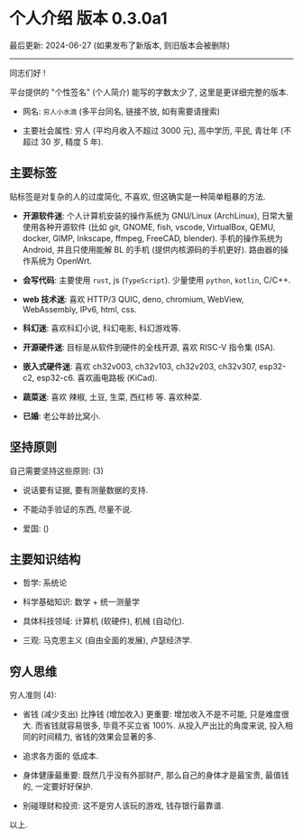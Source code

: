 # 个人介绍 版本 0.3.0a1

最后更新: 2024-06-27
(如果发布了新版本, 则旧版本会被删除)

----

同志们好 !

平台提供的 "个性签名" (个人简介) 能写的字数太少了,
这里是更详细完整的版本.

+ 网名: `穷人小水滴`
  (多平台同名, 链接不放, 如有需要请搜索)

+ 主要社会属性:
  穷人 (平均月收入不超过 3000 元),
  高中学历,
  平民,
  青壮年 (不超过 30 岁, 精度 5 年).


## 主要标签

贴标签是对复杂的人的过度简化, 不喜欢,
但这确实是一种简单粗暴的方法.

+ **开源软件迷**:
  个人计算机安装的操作系统为 GNU/Linux (ArchLinux),
  日常大量使用各种开源软件 (比如 git, GNOME, fish, vscode, VirtualBox, QEMU, docker, GIMP, Inkscape, ffmpeg, FreeCAD, blender).
  手机的操作系统为 Android,
  并且只使用能解 BL 的手机 (提供内核源码的手机更好).
  路由器的操作系统为 OpenWrt.

+ **会写代码**:
  主要使用 `rust`, js (`TypeScript`).
  少量使用 `python`, `kotlin`, C/C++.

+ **web 技术迷**:
  喜欢 HTTP/3 QUIC, deno, chromium, WebView, WebAssembly, IPv6, html, css.

+ **科幻迷**:
  喜欢科幻小说, 科幻电影, 科幻游戏等.

+ **开源硬件迷**:
  目标是从软件到硬件的全栈开源, 喜欢 RISC-V 指令集 (ISA).

+ **嵌入式硬件迷**:
  喜欢 ch32v003, ch32v103, ch32v203, ch32v307, esp32-c2, esp32-c6.
  喜欢画电路板 (KiCad).

+ **蔬菜迷**:
  喜欢 辣椒, 土豆, 生菜, 西红柿 等.
  喜欢种菜.

+ **已婚**:
  老公年龄比窝小.


## 坚持原则

自己需要坚持这些原则: (3)

+ 说话要有证据, 要有测量数据的支持.

+ 不能动手验证的东西, 尽量不说.

+ 爱国: ()


## 主要知识结构

+ 哲学: 系统论

+ 科学基础知识: 数学 + 统一测量学

+ 具体科技领域: 计算机 (软硬件), 机械 (自动化).

+ 三观: 马克思主义 (自由全面的发展), 卢瑟经济学.


## 穷人思维

穷人准则 (4):

+ 省钱 (减少支出) 比挣钱 (增加收入) 更重要:
  增加收入不是不可能, 只是难度很大.
  而省钱就容易很多, 毕竟不买立省 100%.
  从投入产出比的角度来说, 投入相同的时间精力, 省钱的效果会显著的多.

+ 追求各方面的 低成本.

+ 身体健康最重要:
  既然几乎没有外部财产, 那么自己的身体才是最宝贵, 最值钱的,
  一定要好好保护.

+ 别碰理财和投资: 这不是穷人该玩的游戏, 钱存银行最靠谱.


以上.
